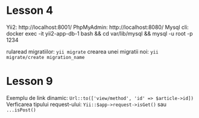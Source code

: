 # Lesson 4
Yii2:       http://localhost:8001/
PhpMyAdmin: http://localhost:8080/
Mysql cli: docker exec -it yii2-app-db-1 bash && cd var/lib/mysql && mysql -u root -p 1234

rularead migratiilor: `yii migrate`
crearea unei migratii noi: `yii migrate/create migration_name`

# Lesson 9
Exemplu de link dinamic: `Url::to(['view/method', 'id' => $article->id])`
Verficarea tipului request-ului: `Yii::$app->request->isGet()` sau `...isPost()`
